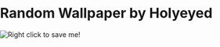 <!DOCTYPE HTML>
<html>
  <head>
    <style>
      body {
        margin: 0px;
        padding: 0px;
      }
    </style>
  </head>
  <body data-rsssl=1>
	<h1>Random Wallpaper by Holyeyed</h1>
    <canvas id="myCanvas" width="640" height="480" style="display:none;"  ></canvas>
    <img id="canvasImg" alt="Right click to save me!" onclick=location.reload()>
    <script>
    var canvas = document.getElementById('myCanvas');
	var context = canvas.getContext('2d');
	context.fillStyle=getRandomColor();
	context.fillRect(0,0,canvas.width,canvas.height);
      // draw cloud
		cloud(10);
//draw triangle
		//triangle();
      //context.strokeStyle = '#0000ff';
      //context.stroke();

      // save canvas image as data url (png format by default)
      var dataURL = canvas.toDataURL();

      // set canvasImg image src to dataURL
      // so it can be saved as an image
      document.getElementById('canvasImg').src = dataURL;
	  
	  function rdom(x){
	  return Math.floor(Math.random() * x);}
	  
function getRandomColor(){
var cl256=["#000000","#800000","#008000","#808000","#000080","#800080","#008080","#c0c0c0","#808080","#ff0000","#00ff00","#ffff00","#0000ff","#ff00ff","#00ffff","#ffffff","#000000","#00005f","#000087","#0000af","#0000d7","#0000ff","#005f00","#005f5f","#005f87","#005faf","#005fd7","#005fff","#008700","#00875f","#008787","#0087af","#0087d7","#0087ff","#00af00","#00af5f","#00af87","#00afaf","#00afd7","#00afff","#00d700","#00d75f","#00d787","#00d7af","#00d7d7","#00d7ff","#00ff00","#00ff5f","#00ff87","#00ffaf","#00ffd7","#00ffff","#5f0000","#5f005f","#5f0087","#5f00af","#5f00d7","#5f00ff","#5f5f00","#5f5f5f","#5f5f87","#5f5faf","#5f5fd7","#5f5fff","#5f8700","#5f875f","#5f8787","#5f87af","#5f87d7","#5f87ff","#5faf00","#5faf5f","#5faf87","#5fafaf","#5fafd7","#5fafff","#5fd700","#5fd75f","#5fd787","#5fd7af","#5fd7d7","#5fd7ff","#5fff00","#5fff5f","#5fff87","#5fffaf","#5fffd7","#5fffff","#870000","#87005f","#870087","#8700af","#8700d7","#8700ff","#875f00","#875f5f","#875f87","#875faf","#875fd7","#875fff","#878700","#87875f","#878787","#8787af","#8787d7","#8787ff","#87af00","#87af5f","#87af87","#87afaf","#87afd7","#87afff","#87d700","#87d75f","#87d787","#87d7af","#87d7d7","#87d7ff","#87ff00","#87ff5f","#87ff87","#87ffaf","#87ffd7","#87ffff","#af0000","#af005f","#af0087","#af00af","#af00d7","#af00ff","#af5f00","#af5f5f","#af5f87","#af5faf","#af5fd7","#af5fff","#af8700","#af875f","#af8787","#af87af","#af87d7","#af87ff","#afaf00","#afaf5f","#afaf87","#afafaf","#afafd7","#afafff","#afd700","#afd75f","#afd787","#afd7af","#afd7d7","#afd7ff","#afff00","#afff5f","#afff87","#afffaf","#afffd7","#afffff","#d70000","#d7005f","#d70087","#d700af","#d700d7","#d700ff","#d75f00","#d75f5f","#d75f87","#d75faf","#d75fd7","#d75fff","#d78700","#d7875f","#d78787","#d787af","#d787d7","#d787ff","#d7af00","#d7af5f","#d7af87","#d7afaf","#d7afd7","#d7afff","#d7d700","#d7d75f","#d7d787","#d7d7af","#d7d7d7","#d7d7ff","#d7ff00","#d7ff5f","#d7ff87","#d7ffaf","#d7ffd7","#d7ffff","#ff0000","#ff005f","#ff0087","#ff00af","#ff00d7","#ff00ff","#ff5f00","#ff5f5f","#ff5f87","#ff5faf","#ff5fd7","#ff5fff","#ff8700","#ff875f","#ff8787","#ff87af","#ff87d7","#ff87ff","#ffaf00","#ffaf5f","#ffaf87","#ffafaf","#ffafd7","#ffafff","#ffd700","#ffd75f","#ffd787","#ffd7af","#ffd7d7","#ffd7ff","#ffff00","#ffff5f","#ffff87","#ffffaf","#ffffd7","#ffffff","#080808","#121212","#1c1c1c","#262626","#303030","#3a3a3a","#444444","#4e4e4e","#585858","#626262","#6c6c6c","#767676","#808080","#8a8a8a","#949494","#9e9e9e","#a8a8a8","#b2b2b2","#bcbcbc","#c6c6c6","#d0d0d0","#dadada","#e4e4e4","#eeeeee"];
return cl256[Math.floor(Math.random()*256)];
}
	  
function getRandomColorRGB() {
  var letters = '0123456789ABCDEF';
  var color = '#';
  for (var i = 0; i < 6; i++) {
    color += letters[Math.floor(Math.random() * 16)];
  }
  return color;
}

	  
function cloud(nos){
var cl=clscale(nos);
for(i=0;i<nos;i++){
var x=rdom(canvas.width);
var y=rdom(canvas.height);
      context.beginPath();
		context.arc(x,y,rdom(canvas.width),0,2*Math.PI,false);
      context.closePath();
      var mode=rdom(2);
	  if (mode==0){
	  context.lineWidth = rdom(20);
	  context.strokeStyle=cl[i];
	  context.stroke();
	  }else{      
	  context.fillStyle = cl[i];
      context.fill();}
}
}

function clscale(noc){
var rgb=[rdom(256),rdom(256),rdom(256)];
var ic=rdom(3);
var rt=[];
var li=256/noc;
for(i=0;i<noc;i++){
rgb[ic]=(rgb[ic]+li)%256;
rt[i]="rgb("+rgb[0]+","+rgb[1]+","+rgb[2]+")";
}
return rt;
}

function triangle(){
var w=canvas.width;
var h=canvas.height;
var posw=(7+rdom(4));
var wd=w/posw;
var posh=(7+rdom(4));
var hd=h/posh;
var base=new Array(posh);
var cl=clscale(posw*2);
for(i=0;i<posh+2;i++){
base[i]=[0,i*wd+rdom(wd)];
}
var lpos=[0,0];
for(j=0;j<posw+1;j++){
for (i=0;i<posh+1;i++){
context.beginPath();
if(i==0){
lpos[0]=j*wd+rdom(wd);
lpos[1]=-hd+rdom(hd);
}
var mx=j*wd+rdom(wd);
var my=(i+1)*hd+rdom(hd);
var cl1=cl[i+j*2];
var cl2=cl[i+j*2+1]
if(i%2==0){
context.moveTo(lpos[0],lpos[1]);
context.lineTo(base[i][0],base[i][1]);
context.lineTo(mx,my);
context.lineTo(lpos[0],lpos[1]);
context.lineWidth=1;
context.strokeStyle=cl1;
context.stroke();
context.fillStyle=cl1;
context.fill();
context.beginPath();
context.moveTo(mx,my);
context.lineTo(base[i][0],base[i][1]);
context.lineTo(base[i+1][0],base[i+1][1]);
context.lineTo(mx,my);
context.lineWidth=1;
context.strokeStyle=cl2;
context.stroke();
context.fillStyle=cl2;
context.fill();
}else{
context.moveTo(lpos[0],lpos[1]);
context.lineTo(base[i][0],base[i][1]);
context.lineTo(base[i+1][0],base[i+1][1]);
context.lineTo(lpos[0],lpos[1]);
//context.lineWidth=5;
context.lineWidth=1;
context.strokeStyle=cl1;
context.stroke();
context.fillStyle=cl1;
context.fill();
context.beginPath();
context.moveTo(lpos[0],lpos[1]);
context.lineTo(base[i+1][0],base[i+1][1]);
context.lineTo(mx,my);
context.lineTo(lpos[0],lpos[1]);
context.lineWidth=1;
context.strokeStyle=cl2;
context.stroke();
context.fillStyle=cl2;
context.fill();
}
base[i][0]=lpos[0];
base[i][1]=lpos[1];
if(i==posh-1){
base[i+1][0]=mx;
base[i+1][1]=my;}
lpos[0]=mx;
lpos[1]=my;
}
}

}
    </script>
  </body>
</html>      
